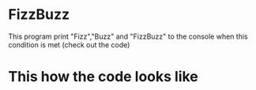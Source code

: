 # FizzBuzz
This program print "Fizz","Buzz" and "FizzBuzz" to the console when this condition is met (check out the code)

# This how the code looks like 
